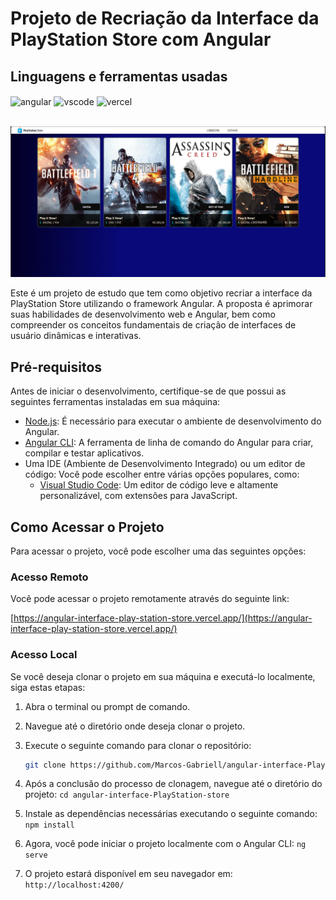 # Projeto de Recriação da Interface da PlayStation Store com Angular

## Linguagens e ferramentas  usadas
<div >
    <img align="center" alt="angular" src="https://img.shields.io/badge/Angular-DD0031?style=for-the-badge&logo=angular&logoColor=white">
    <img align="center" alt="vscode" src="https://img.shields.io/badge/Visual_Studio_Code-0078D4?style=for-the-badge&logo=visual%20studio%20code&logoColor=white">
    <img align="center" alt="vercel" src="https://img.shields.io/badge/Vercel-000000?style=for-the-badge&logo=vercel&logoColor=white">
</div><br/>

![PlayStation Store](https://github.com/Marcos-Gabriell/angular-interface-PlayStation-store/blob/main/src/assets/inter.png)

Este é um projeto de estudo que tem como objetivo recriar a interface da PlayStation Store utilizando o framework Angular. A proposta é aprimorar suas habilidades de desenvolvimento web e Angular, bem como compreender os conceitos fundamentais de criação de interfaces de usuário dinâmicas e interativas.

## Pré-requisitos

Antes de iniciar o desenvolvimento, certifique-se de que possui as seguintes ferramentas instaladas em sua máquina:

- [Node.js](https://nodejs.org/): É necessário para executar o ambiente de desenvolvimento do Angular.
- [Angular CLI](https://cli.angular.io/): A ferramenta de linha de comando do Angular para criar, compilar e testar aplicativos.
- Uma IDE (Ambiente de Desenvolvimento Integrado) ou um editor de código: Você pode escolher entre várias opções populares, como:
  - [Visual Studio Code](https://code.visualstudio.com/download): Um editor de código leve e altamente personalizável, com extensões para JavaScript.
    
## Como Acessar o Projeto

Para acessar o projeto, você pode escolher uma das seguintes opções:

### Acesso Remoto

Você pode acessar o projeto remotamente através do seguinte link:

[https://angular-interface-play-station-store.vercel.app/](https://angular-interface-play-station-store.vercel.app/)


### Acesso Local

Se você deseja clonar o projeto em sua máquina e executá-lo localmente, siga estas etapas:

1. Abra o terminal ou prompt de comando.

2. Navegue até o diretório onde deseja clonar o projeto.

3. Execute o seguinte comando para clonar o repositório:

   ```sh
   git clone https://github.com/Marcos-Gabriell/angular-interface-PlayStation-store.git
   
4. Após a conclusão do processo de clonagem, navegue até o diretório do projeto: `cd angular-interface-PlayStation-store`

5. Instale as dependências necessárias executando o seguinte comando: `npm install`

6. Agora, você pode iniciar o projeto localmente com o Angular CLI:  `ng serve`
7. O projeto estará disponível em seu navegador em: `http://localhost:4200/`
